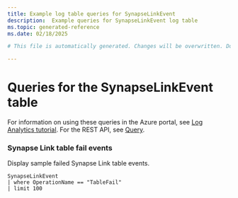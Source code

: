 ```yaml
---
title: Example log table queries for SynapseLinkEvent
description:  Example queries for SynapseLinkEvent log table
ms.topic: generated-reference
ms.date: 02/18/2025

# This file is automatically generated. Changes will be overwritten. Do not change this file directly. 

---
```


# Queries for the SynapseLinkEvent table

For information on using these queries in the Azure portal, see [Log Analytics tutorial](/azure/azure-monitor/logs/log-analytics-tutorial). For the REST API, see [Query](/rest/api/loganalytics/query).


### Synapse Link table fail events  


Display sample failed Synapse Link table events.  

```query
SynapseLinkEvent
| where OperationName == "TableFail"
| limit 100
```

